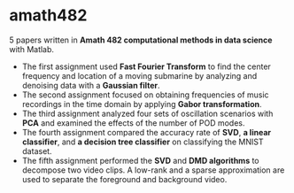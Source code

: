 # amath482
5 papers written in **Amath 482 computational methods in data science** with Matlab. <br />
- The first assignment used **Fast Fourier Transform** to find the center frequency and location of a moving submarine by analyzing and denoising data with a **Gaussian filter**.  <br />
- The second assignment focused on obtaining frequencies of music recordings in the time domain by applying **Gabor transformation**. <br />
- The third assignment analyzed four sets of oscillation scenarios with **PCA** and examined the effects of the number of POD modes. <br />
- The fourth assignment compared the accuracy rate of **SVD**, **a linear classifier**, and **a decision tree classifier** on classifying the MNIST dataset. <br />
- The fifth assignment performed the **SVD** and **DMD algorithms** to decompose two video clips. A low-rank and a sparse approximation are used to separate the foreground and background video. <br />
